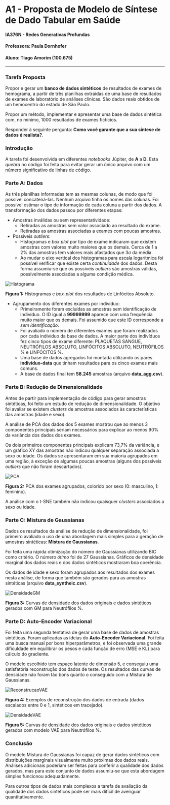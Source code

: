 # A1 - Proposta de Modelo de Síntese de Dado Tabular em Saúde

#### IA376N - Redes Generativas Profundas

#### Professora: Paula Dornhofer

#### Aluno: Tiago Amorim (100.675)

---

### Tarefa Proposta


Propor e gerar um **banco de dados sintéticos** de resultados de exames de hemograma, a partir de três planilhas extraídas de uma base de resultados de exames de laboratório de análises clínicas. São dados reais obtidos de um hemocentro do estado de São Paulo.

Propor um método, implementar e apresentar uma base de dados sintética com, no mínimo, 1000 resultados de exames fictícios.

Responder à seguinte pergunta: **Como você garante que a sua síntese de dados é realista?**.

### Introdução

A tarefa foi desenvolvida em diferentes _notebooks_ Júpiter, de **A** a **D**. Esta _quebra_ no código foi feita para evitar gerar um único arquivo com um número significativo de linhas de código.

### Parte A: Dados

As três planilhas informadas tem as mesmas colunas, de modo que foi possível concatená-las. Nenhum arquivo tinha os nomes das colunas. Foi possível estimar o tipo de informação de cada coluna a partir dos dados. A transformação dos dados passou por diferentes etapas:

* Amostras inválidas ou  sem representatividade:
    * Retiradas as amostras sem valor associado ao resultado do exame.
    * Retiradas as amostras associadas a exames com poucas amostras.
* Possíveis _outliers_:
    * Histogramas e _box plot_ por tipo de exame indicaram que existem amostras com valores muito maiores que os demais. Cerca de 1 a 2% das amostras tem valores mais afastados que $3\sigma$ da média.
    * Ao mudar o eixo vertical dos histogramas para escala logarítmica foi possível verificar que existe certa _continuidade_ dos dados. Desta forma assumiu-se que os possíveis _outliers_ são amostras válidas, possivelmente associadas a alguma condição médica.

![Histograma](./fig/histogram_2.png)

**Figura 1:** Histogramas e _box-plot_ dos resultados de Linfócitos Absoluto.

* Agrupamento dos diferentes exames por indivíduo:
    * Primeiramente foram excluídas as amostras sem identificação de indivíduo. O ID igual a **99999999** aparece com uma frequência muito maior que os demais. Foi assumido que este ID corresponde a _sem identificação_.
    * Foi avaliado o número de diferentes exames que foram realizados por cada indivíduo da base de dados. A maior parte dos indivíduos fez cinco tipos de exame diferente: PLAQUETAS SANGUE, NEUTRÓFILOS ABSOLUTO, LINFÓCITOS ABSOLUTO, NEUTRÓFILOS % e LINFÓCITOS %.
    * Uma base de dados agregados foi montada utilizando os pares **indivíduo-data** que tinham resultados para os cinco exames mais comuns.
    * A base de dados final tem **58.245** amostras (arquivo **data_agg.csv**).

### Parte B: Redução de Dimensionalidade

Antes de partir para implementação de código para gerar amostras sintéticas, foi feito um estudo de redução de dimensionalidade. O objetivo foi avaliar se existem _clusters_ de amostras associados às características das amostras (idade e sexo).

A análise de PCA dos dados dos 5 exames mostrou que ao menos 3 componentes principais seriam necessários para explicar ao menos 90% da variância dos dados dos exames.

Os dois primeiros componentes principais explicam 73,7% da variância, e um gráfico XY das amostras não indicou qualquer separação associada a sexo ou idade. Os dados se apresentaram em sua maioria agrupados em uma região, à exceção de algumas poucas amostras (alguns dos possíveis _outliers_ que não foram descartados).

![PCA](./fig/pca_sex.png)

**Figura 2:** PCA dos exames agrupados, colorido por sexo (0: masculino, 1: feminino).

A análise com o t-SNE também não indicou quaisquer _clusters_ associados a sexo ou idade.

### Parte C: Mistura de Gaussianas

Dados os resultados da análise de redução de dimensionalidade, foi primeiro avaliado o uso de uma abordagem mais simples para a geração de amostras sintéticas: **Mistura de Gaussianas**.

Foi feita uma rápida otimização do número de Gaussianas utilizando BIC como critério. O número _ótimo_ foi de 27 Gaussianas. Gráficos de densidade marginal dos dados reais e dos dados sintéticos mostraram boa coerência.

Os dados de idade e sexo foram agrupados aos resultados dos exames nesta análise, de forma que também são gerados para as amostras sintéticas (arquivo **data_syntheic.csv**).

![DensidadeGM](./fig/GM_dens_5.png)

**Figura 3:** Curvas de densidade dos dados originais e dados sintéticos gerados com GM para Neutrófilos %.

### Parte D: Auto-Encoder Variacional

Foi feita uma segunda tentativa de gerar uma base de dados de amostras sintéticas. Foram aplicadas as ideias do **Auto-Encoder Variacional**. Foi feita uma busca manual por bons hiperparâmetros, e foi observada uma grande dificuldade em equilibrar os pesos e cada função de erro (MSE e KL) para cálculo do gradiente.

O modelo escolhido tem espaço latente de dimensão 5, e conseguiu uma satisfatória reconstrução dos dados de teste. Os resultados das curvas de densidade não foram tão bons quanto o conseguido com a Mistura de Gaussianas.

![ReconstrucaoVAE](./fig/VAE_recon.png)

**Figura 4:** Exemplos de reconstrução dos dados de entrada (dados escalados entre 0 e 1, sintéticos em tracejado).

![DensidadeVAE](./fig/VAE_dens_5.png)

**Figura 5:** Curvas de densidade dos dados originais e dados sintéticos gerados com modelo VAE para Neutrófilos %.

### Conclusão

O modelo Mistura de Gaussianas foi capaz de gerar dados sintéticos com distribuições marginais visualmente muito próximas dos dados reais. Análises adicionais poderiam ser feitas para conferir a qualidade dos dados gerados, mas para este conjunto de dados assumiu-se que esta abordagem simples funcionou adequadamente.

Para outros tipos de dados mais complexos a tarefa de avaliação da qualidade dos dados sintéticos pode ser mais difícil de averiguar quantitativamente.